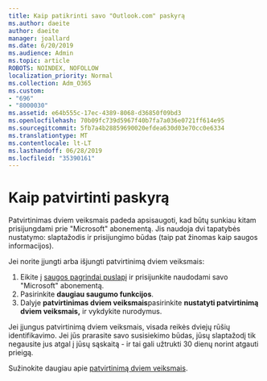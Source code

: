 ```yaml
---
title: Kaip patikrinti savo "Outlook.com" paskyrą
ms.author: daeite
author: daeite
manager: joallard
ms.date: 6/20/2019
ms.audience: Admin
ms.topic: article
ROBOTS: NOINDEX, NOFOLLOW
localization_priority: Normal
ms.collection: Adm_O365
ms.custom:
- "696"
- "8000030"
ms.assetid: e64b555c-17ec-4389-8068-d36850f09bd3
ms.openlocfilehash: 70b09fc739d5967f40b7fa7a036e0721ff614e95
ms.sourcegitcommit: 5fb7a4b28859690020efdea630d03e70cc0e6334
ms.translationtype: MT
ms.contentlocale: lt-LT
ms.lasthandoff: 06/28/2019
ms.locfileid: "35390161"
---
```

# <a name="how-to-verify-your-account"></a>Kaip patvirtinti paskyrą

Patvirtinimas dviem veiksmais padeda apsisaugoti, kad būtų sunkiau kitam prisijungdami prie "Microsoft" abonementą. Jis naudoja dvi tapatybės nustatymo: slaptažodis ir prisijungimo būdas (taip pat žinomas kaip saugos informacijos).
  
Jei norite įjungti arba išjungti patvirtinimą dviem veiksmais:
  
1. Eikite į [saugos pagrindai puslapį](https://go.microsoft.com/fwlink/?linkid=842325) ir prisijunkite naudodami savo "Microsoft" abonementą.
2. Pasirinkite **daugiau saugumo funkcijos**.
3. Dalyje **patvirtinimas dviem veiksmais**pasirinkite **nustatyti patvirtinimą dviem veiksmais,** ir vykdykite nurodymus.

Jei įjungus patvirtinimą dviem veiksmais, visada reikės dviejų rūšių identifikavimo. Jei jūs prarasite savo susisiekimo būdas, jūsų slaptažodį tik negausite jus atgal į jūsų sąskaitą - ir tai gali užtrukti 30 dienų norint atgauti prieigą.
  
Sužinokite daugiau apie [patvirtinimą dviem veiksmais](https://go.microsoft.com/fwlink/?linkid=872270).
  